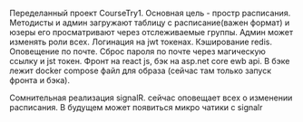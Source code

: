 Переделанный проект CourseTry1.
Основная цель - простр расписания. Методисты и админ загружают таблицу с расписание(важен формат) и юзеры его просматривают через отслеживаемые группы. Админ может изменять роли всех.
Логинация на jwt токенах.
Кэширование redis.
Оповещение по почте.
Сброс пароля по почте через магическую ссылку и jst токен.
Фронт на react js, бэк на asp.net core ewb api.
В бэке лежит docker compose файл для образа (сейчас там только запуск фронта и бэка).

Сомнительная реализация signalR. сейчас оповещает всех о изменении расписания. В будущем может появиться микро чатики с signalr
